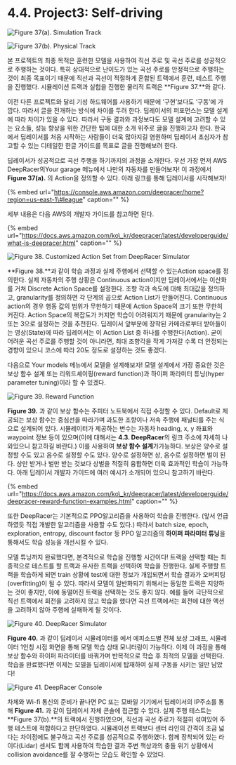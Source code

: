 # 4.4. Project3: Self-driving

![Figure 37\(a\). Simulation Track](../.gitbook/assets/figure-37-a-.png)

![Figure 37\(b\). Physical Track](../.gitbook/assets/figure-37-b-.jpg)

본 프로젝트의 최종 목적은 훈련한 모델을 사용하여 직선 주로 및 곡선 주로를 성공적으로 주행하는 것이다. 특히 상대적으로 난이도가 있는 곡선 주로를 안정적으로 주행하는 것이 최종 목표이기 때문에 직선과 곡선이 적절하게 혼합된 트랙에서 훈련, 테스트 주행을 진행했다. 시뮬레이션 트랙과 실험을 진행한 물리적 트랙은 **Figure 37.**와 같다.

이전 다른 프로젝트와 달리 기성 하드웨어를 사용하기 때문에 ‘구현’보다도 ‘구동’에 가깝다. 따라서 글을 전개하는 방식에 차이를 두려 한다. 딥레이서의 퍼포먼스는 모델 설계에 따라 차이가 있을 수 있다. 따라서 구동 결과와 과정보다도 모델 설계에 고려할 수 있는 요소들, 성능 향상을 위한 간단한 팁에 대한 소개 위주로 글을 진행하고자 한다. 한국에서 딥레이서를 처음 시작하는 사람들이 더욱 많아지길 염원하며 딥레이서 초심자가 참고할 수 있는 디테일한 한글 가이드를 목표로 글을 진행해보려 한다.

딥레이서가 성공적으로 곡선 주행을 하기까지의 과정을 소개한다. 우선 가장 먼저 AWS DeepRacer의Your garage 메뉴에서 나만의 자동차를 만들어보자! 이 과정에서 **Figure 37\(a\).** 의 Action을 정의할 수 있다. 아래 링크를 통해 딥레이서를 시작해보자!

{% embed url="https://console.aws.amazon.com/deepracer/home?region=us-east-1\#league" caption="" %}

세부 내용은 다음 AWS의 개발자 가이드를 참고하면 된다.

{% embed url="https://docs.aws.amazon.com/ko\_kr/deepracer/latest/developerguide/what-is-deepracer.html" caption="" %}

![Figure 38. Customized Action Set from DeepRacer Simulator](../.gitbook/assets/figure-38.png)

**Figure 38.**과 같이 학습 과정과 실제 주행에서 선택할 수 있는Action space를 정의한다. 실제 자동차의 주행 상황은 Continuous action이지만 딥레이서에서는 이산화를 거쳐 Discrete Action Space를 설정한다. 조향 각과 속도에 대해 최대값을 정의하고, granularity를 정의하면 각 단계의 곱으로 Action List가 만들어진다. Continuous action의 경우 행동 값의 범위가 무한하기 때문에 Action Space의 크기 또한 무한히 커진다. Action Space의 복잡도가 커지면 학습이 어려워지기 때문에 granularity는 2 또는 3으로 설정하는 것을 추천한다. 딥레이서 앞부분에 장착된 카메라로부터 받아들이는 영상\(State\)에 따라 딥레이서는 이 Action List 중 하나를 수행한다\(Action\). 굳이 어려운 곡선 주로를 주행할 것이 아니라면, 최대 조향각을 작게 가져갈 수록 더 안정되는 경향이 있으니 코스에 따라 20도 정도로 설정하는 것도 좋겠다.

다음으로 Your models 메뉴에서 모델을 설계해보자! 모델 설계에서 가장 중요한 것은 보상 함수 설계 또는 리워드셰이핑\(reward function\)과 하이퍼 파라미터 튜닝\(hyper parameter tuning\)이라 할 수 있겠다.

![Figure 39. Reward Function](../.gitbook/assets/figure-39.png)

**Figure 39.** 과 같이 보상 함수는 주피터 노트북에서 직접 수정할 수 있다. Default로 제공되는 보상 함수는 중심선을 따라가며 과도한 조향이나 저속 주행에 패널티를 주는 식으로 설계되어 있다. 시뮬레이터가 제공하는 변수는 자동차 heading, x, y 좌표와 waypoint 정보 등이 있으며\(이에 대해서는 **4.3. DeepRacer**의 링크 주소에 자세히 나와있으니 참고하길 바란다.\) 이를 사용하여 **보상 함수 설계**가가능하다. 보상은 양수로 설정할 수도 있고 음수로 설정할 수도 있다. 양수로 설정하면 상, 음수로 설정하면 벌이 된다. 상만 받거나 벌만 받는 것보다 상벌을 적절히 융합하면 더욱 효과적인 학습이 가능하다. 아래 딥레이서 개발자 가이드에 여러 예시가 소개되어 있으니 참고하기 바란다.

{% embed url="https://docs.aws.amazon.com/ko\_kr/deepracer/latest/developerguide/deepracer-reward-function-examples.html" caption="" %}

또한 DeepRacer는 기본적으로 PPO알고리즘을 사용하여 학습을 진행한다. \(앞서 언급하였듯 직접 개발한 알고리즘을 사용할 수도 있다.\) 따라서 batch size, epoch, exploration, entropy, discount factor 등 PPO 알고리즘의 **하이퍼 파라미터 튜닝**을 통해서도 학습 성능을 개선시킬 수 있다.

모델 튜닝까지 완료했다면, 본격적으로 학습을 진행할 시간이다! 트랙을 선택할 때는 최종적으로 테스트를 할 트랙과 유사한 트랙을 선택하여 학습을 진행한다. 실제 주행할 트랙을 학습하게 되면 train 상황에 test에 대한 정보가 개입되면서 학습 결과가 오버피팅\(overfitting\)이 될 수 있다. 따라서 모델이 일반화되기 위해서는 동일한 트랙은 지양하는 것이 좋지만, 아예 동떨어진 트랙을 선택하는 것도 좋지 않다. 예를 들어 극단적으로 직선 트랙에서 회전을 고려하지 않고 학습을 했다면 곡선 트랙에서는 회전에 대한 액션을 고려하지 않아 주행에 실패하게 될 것이다.

![Figure 40. DeepRacer Simulator](../.gitbook/assets/figure-40.png)

**Figure 40.** 과 같이 딥레이서 시뮬레이터를 에서 에피소드별 전체 보상 그래프, 시뮬레이터 1인칭 시점 화면을 통해 모델 학습 상태 모니터링이 가능하다. 이제 이 과정을 통해 보상 함수와 하이퍼 파라미터를 바꿔가며 반복적으로 학습 후 최적의 모델을 선택한다. 학습을 완료했다면 이제는 모델을 딥레이서에 탑재하여 실제 구동을 시키는 일만 남았다!

![Figure 41. DeepRacer Console](../.gitbook/assets/figure-41.png)

차체와 Wi-fi 통신의 준비가 끝나면 PC 또는 모바일 기기에서 딥레이서의 IP주소를 통해 **Figure 41.** 과 같이 딥레이서 자체 콘솔에 접근할 수 있다. 실제 주행 테스트는 **Figure 37\(b\).**의 트랙에서 진행하였으며, 직선과 곡선 주로가 적절히 섞여있어 주행 테스트에 적합하다고 판단하였다. 시뮬레이션 트랙보다 센터 라인의 간격이 조금 넓다는 차이점에도 불구하고 곡선 주로를 성공적으로 주행하였다. 함께 장착되어 있는 라이다\(Lidar\) 센서도 함께 사용하여 학습한 결과 주변 책상과의 충돌 위기 상황에서 collision avoidance를 잘 수행하는 모습도 확인할 수 있었다.

